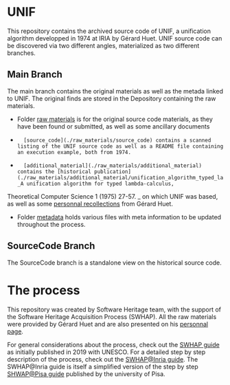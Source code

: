# UNIF

This repository contains the archived source code of UNIF, a unification algorithm developped in 1974 at IRIA by Gérard Huet. 
UNIF source code can be discovered via two different angles, materialized as two different branches. 

## Main Branch

The main branch contains the original materials as well as the metada linked to UNIF. 
The original finds are stored in the Depository containing the raw materials.
- Folder [raw materials](./raw_materials) is for the original source code materials, as they have been found or submitted, as well as some ancillary documents
-   	[source_code](./raw_materials/source_code) contains a scanned listing of the UNIF source code as well as a README file containing an execution example, both from 1974. 
-   	[additional_material](./raw_materials/additional_material) contains the [historical publication](./raw_materials/additional_material/unification_algorithm_typed_lamda_calc.pdf) _A unification algorithm for typed lambda-calculus, 
Theoretical Computer Science 1 (1975) 27-57. _ on which UNIF was based, as well as some [personnal recollections](./raw_materials/additional_material/GH_memoires.pdf) from Gérard Huet. 
  
- Folder [metadata](/.metadata) holds various files with meta information to be updated throughout the process. 


## SourceCode Branch
The SourceCode branch is a standalone view on the historical source code.


# The process

This repository was created by Software Heritage team, with the support of the Software Heritage Acquisition Process (SWHAP). All the raw materials were provided by Gérard Huet and are also presented on his [personnal page](https://pauillac.inria.fr/~huet/soft.html). 

For general considerations about the process, check out the [SWHAP guide](https://www.softwareheritage.org/swhap/) as initially published in 2019 with UNESCO.
For a detailed step by step description of the process, check out the [SWHAP@Inria guide](https://github.com/mathfichen/swhapguide). The SWHAP@Inria guide is itself a simplified version of the step by step [SHWAP@Pisa guide](https://github.com/SoftwareHeritage/swhapguide/blob/master/SWHAP%40Pisa.pdf) published by the university of Pisa.





